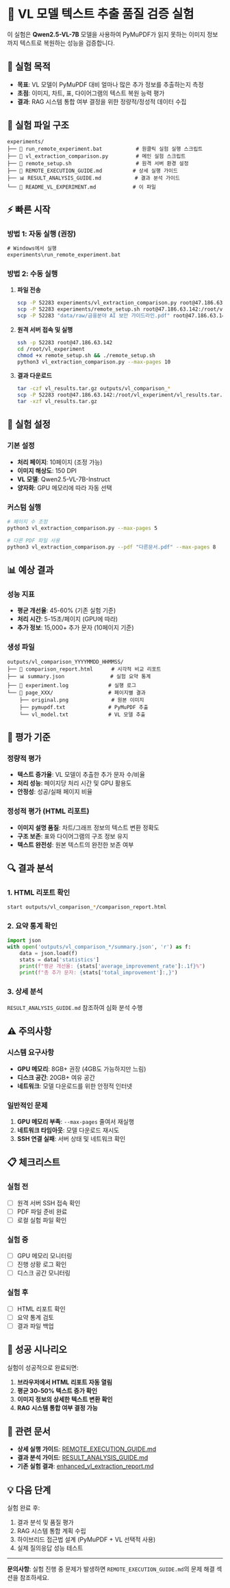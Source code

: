 # 🔬 VL 모델 텍스트 추출 품질 검증 실험

이 실험은 **Qwen2.5-VL-7B** 모델을 사용하여 PyMuPDF가 읽지 못하는 이미지 정보까지 텍스트로 복원하는 성능을 검증합니다.

## 🎯 실험 목적

- **목표**: VL 모델이 PyMuPDF 대비 얼마나 많은 추가 정보를 추출하는지 측정
- **초점**: 이미지, 차트, 표, 다이어그램의 텍스트 복원 능력 평가
- **결과**: RAG 시스템 통합 여부 결정을 위한 정량적/정성적 데이터 수집

## 📁 실험 파일 구조

```
experiments/
├── 🚀 run_remote_experiment.bat           # 원클릭 실험 실행 스크립트
├── 🐍 vl_extraction_comparison.py         # 메인 실험 스크립트
├── 🔧 remote_setup.sh                     # 원격 서버 환경 설정
├── 📖 REMOTE_EXECUTION_GUIDE.md          # 상세 실행 가이드
├── 📊 RESULT_ANALYSIS_GUIDE.md           # 결과 분석 가이드
└── 📝 README_VL_EXPERIMENT.md            # 이 파일
```

## ⚡ 빠른 시작

### 방법 1: 자동 실행 (권장)
```cmd
# Windows에서 실행
experiments\run_remote_experiment.bat
```

### 방법 2: 수동 실행
1. **파일 전송**
   ```bash
   scp -P 52283 experiments/vl_extraction_comparison.py root@47.186.63.142:/root/vl_experiment/
   scp -P 52283 experiments/remote_setup.sh root@47.186.63.142:/root/vl_experiment/
   scp -P 52283 "data/raw/금융분야 AI 보안 가이드라인.pdf" root@47.186.63.142:/root/vl_experiment/data/
   ```

2. **원격 서버 접속 및 실행**
   ```bash
   ssh -p 52283 root@47.186.63.142
   cd /root/vl_experiment
   chmod +x remote_setup.sh && ./remote_setup.sh
   python3 vl_extraction_comparison.py --max-pages 10
   ```

3. **결과 다운로드**
   ```bash
   tar -czf vl_results.tar.gz outputs/vl_comparison_*
   scp -P 52283 root@47.186.63.142:/root/vl_experiment/vl_results.tar.gz experiments/
   tar -xzf vl_results.tar.gz
   ```

## 🔧 실험 설정

### 기본 설정
- **처리 페이지**: 10페이지 (조정 가능)
- **이미지 해상도**: 150 DPI
- **VL 모델**: Qwen2.5-VL-7B-Instruct
- **양자화**: GPU 메모리에 따라 자동 선택

### 커스텀 실행
```bash
# 페이지 수 조정
python3 vl_extraction_comparison.py --max-pages 5

# 다른 PDF 파일 사용
python3 vl_extraction_comparison.py --pdf "다른문서.pdf" --max-pages 8
```

## 📊 예상 결과

### 성능 지표
- **평균 개선율**: 45-60% (기존 실험 기준)
- **처리 시간**: 5-15초/페이지 (GPU에 따라)
- **추가 정보**: 15,000+ 추가 문자 (10페이지 기준)

### 생성 파일
```
outputs/vl_comparison_YYYYMMDD_HHMMSS/
├── 📄 comparison_report.html      # 시각적 비교 리포트
├── 📊 summary.json               # 실험 요약 통계
├── 📝 experiment.log             # 실행 로그
└── 📁 page_XXX/                  # 페이지별 결과
    ├── original.png              # 원본 이미지
    ├── pymupdf.txt              # PyMuPDF 추출
    └── vl_model.txt             # VL 모델 추출
```

## 🎯 평가 기준

### 정량적 평가
- **텍스트 증가율**: VL 모델이 추출한 추가 문자 수/비율
- **처리 성능**: 페이지당 처리 시간 및 GPU 활용도
- **안정성**: 성공/실패 페이지 비율

### 정성적 평가 (HTML 리포트)
- **이미지 설명 품질**: 차트/그래프 정보의 텍스트 변환 정확도
- **구조 보존**: 표와 다이어그램의 구조 정보 유지
- **텍스트 완전성**: 원본 텍스트의 완전한 보존 여부

## 🔍 결과 분석

### 1. HTML 리포트 확인
```bash
start outputs/vl_comparison_*/comparison_report.html
```

### 2. 요약 통계 확인
```python
import json
with open('outputs/vl_comparison_*/summary.json', 'r') as f:
    data = json.load(f)
    stats = data['statistics']
    print(f"평균 개선율: {stats['average_improvement_rate']:.1f}%")
    print(f"총 추가 문자: {stats['total_improvement']:,}")
```

### 3. 상세 분석
`RESULT_ANALYSIS_GUIDE.md` 참조하여 심화 분석 수행

## ⚠️ 주의사항

### 시스템 요구사항
- **GPU 메모리**: 8GB+ 권장 (4GB도 가능하지만 느림)
- **디스크 공간**: 20GB+ 여유 공간
- **네트워크**: 모델 다운로드를 위한 안정적 인터넷

### 일반적인 문제
1. **GPU 메모리 부족**: `--max-pages` 줄여서 재실행
2. **네트워크 타임아웃**: 모델 다운로드 재시도
3. **SSH 연결 실패**: 서버 상태 및 네트워크 확인

## 📋 체크리스트

### 실험 전
- [ ] 원격 서버 SSH 접속 확인
- [ ] PDF 파일 준비 완료
- [ ] 로컬 실험 파일 확인

### 실험 중
- [ ] GPU 메모리 모니터링
- [ ] 진행 상황 로그 확인
- [ ] 디스크 공간 모니터링

### 실험 후
- [ ] HTML 리포트 확인
- [ ] 요약 통계 검토
- [ ] 결과 파일 백업

## 🎉 성공 시나리오

실험이 성공적으로 완료되면:

1. **브라우저에서 HTML 리포트 자동 열림**
2. **평균 30-50% 텍스트 증가 확인**
3. **이미지 정보의 상세한 텍스트 변환 확인**
4. **RAG 시스템 통합 여부 결정 가능**

## 🔗 관련 문서

- **상세 실행 가이드**: [REMOTE_EXECUTION_GUIDE.md](REMOTE_EXECUTION_GUIDE.md)
- **결과 분석 가이드**: [RESULT_ANALYSIS_GUIDE.md](RESULT_ANALYSIS_GUIDE.md)
- **기존 실험 결과**: [enhanced_vl_extraction_report.md](enhanced_vl_extraction_report.md)

## 💡 다음 단계

실험 완료 후:
1. 결과 분석 및 품질 평가
2. RAG 시스템 통합 계획 수립
3. 하이브리드 접근법 설계 (PyMuPDF + VL 선택적 사용)
4. 실제 질의응답 성능 테스트

---

**문의사항**: 실험 진행 중 문제가 발생하면 `REMOTE_EXECUTION_GUIDE.md`의 문제 해결 섹션을 참조하세요.